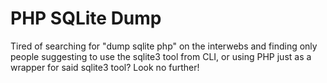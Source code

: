 # PHP SQLite Dump

Tired of searching for "dump sqlite php" on the interwebs and finding only people suggesting to use the sqlite3 tool from CLI, or using PHP just as a wrapper for said sqlite3 tool?
Look no further!
